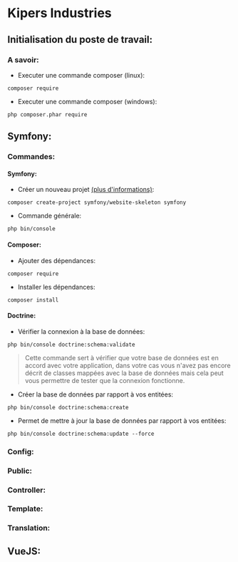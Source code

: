 # Kipers Industries
## Initialisation du poste de travail:
### A savoir:
* Executer une commande composer (linux):
 ```
composer require
```
* Executer une commande composer (windows):
 ```
php composer.phar require
```



## Symfony:

### Commandes:
#### Symfony:
* Créer un nouveau projet [(plus d'informations)](https://gregwar.com/php/tds/td6_1.html):
```
composer create-project symfony/website-skeleton symfony
```
* Commande générale:
 ```
php bin/console
```
#### Composer:
* Ajouter des dépendances:
 ```
composer require
```
* Installer les dépendances:
 ```
composer install
```
#### Doctrine:
* Vérifier la connexion à la base de données:
 ```
php bin/console doctrine:schema:validate
```
> Cette commande sert à vérifier que votre base de données est en accord avec votre application,
> dans votre cas vous n'avez pas encore décrit de classes mappées avec la base de données
> mais cela peut vous permettre de tester que la connexion fonctionne.
* Créer la base de données par rapport à vos entitées:
 ```
php bin/console doctrine:schema:create
```
* Permet de mettre à jour la base de données par rapport à vos entitées:
 ```
php bin/console doctrine:schema:update --force
```

### Config: 

### Public: 

### Controller: 

### Template:

### Translation: 


## VueJS:

